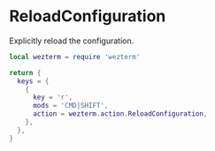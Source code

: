 # ReloadConfiguration

Explicitly reload the configuration.

```lua
local wezterm = require 'wezterm'

return {
  keys = {
    {
      key = 'r',
      mods = 'CMD|SHIFT',
      action = wezterm.action.ReloadConfiguration,
    },
  },
}
```


